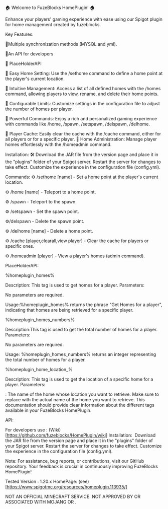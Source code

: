 🏠 Welcome to FuzeBlocks HomePlugin! 🏠

Enhance your players' gaming experience with ease using our Spigot plugin for home management created by fuzeblocks.

Key Features:

🔹Multiple synchronization methods (MYSQL and yml).

🔹An API for developers

🔹 PlaceHolderAPI

🔹 Easy Home Setting: Use the /sethome command to define a home point at the player's current location.

🔹 Intuitive Management: Access a list of all defined homes with the /homes command, allowing players to view, rename, and delete their home points.

🔹 Configurable Limits: Customize settings in the configuration file to adjust the number of homes per player.

🔹 Powerful Commands: Enjoy a rich and personalized gaming experience with commands like /home, /spawn, /setspawn, /delspawn, /delhome.

🔹 Player Cache: Easily clear the cache with the /cache command, either for all players or for a specific player. 🔹 Home Administration: Manage player homes effortlessly with the /homeadmin command.

Installation: 🛠️ Download the JAR file from the version page and place it in the "plugins" folder of your Spigot server. Restart the server for changes to take effect. Customize the experience in the configuration file (config.yml).

Commands: ⚙️ /sethome [name] - Set a home point at the player's current location.

⚙️ /home [name] - Teleport to a home point.

⚙️ /spawn - Teleport to the spawn.

⚙️ /setspawn - Set the spawn point.

⚙️/delspawn - Delete the spawn point.

⚙️ /delhome [name] - Delete a home point.

⚙️ /cache [player,clearall,view player] - Clear the cache for players or specific ones.

⚙️ /homeadmin [player] - View a player's homes (admin command).

PlaceHolderAPI:

%homeplugin_homes%

Description: This tag is used to get homes for a player.
Parameters:

No parameters are required.

Usage:%homeplugin_homes% returns the phrase "Get Homes for a player", indicating that homes are being retrieved for a specific player.

%homeplugin_homes_numbers%

Description:This tag is used to get the total number of homes for a player.
Parameters:

No parameters are required.

Usage: %homeplugin_homes_numbers% returns an integer representing the total number of homes for a player.

%homeplugin_home_location_<name>%

Description: This tag is used to get the location of a specific home for a player.
Parameters:

<name>: The name of the home whose location you want to retrieve.
Make sure to replace <name> with the actual name of the home you want to retrieve. This documentation should provide clear information about the different tags available in your FuzeBlocks HomePlugin.

API:

For developers use : (Wiki) [https://github.com/fuzeblocks/HomePlugin/wiki]
Installation: ️ Download the JAR file from the version page and place it in the "plugins" folder of your Spigot server. Restart the server for changes to take effect. Customize the experience in the configuration file (config.yml).

Note: For assistance, bug reports, or contributions, visit our GitHub repository. Your feedback is crucial in continuously improving FuzeBlocks HomePlugin!

Tested Version :
1.20.x
HomePage: (see)[https://www.spigotmc.org/resources/homeplugin.113935/]

NOT AN OFFICIAL MINECRAFT SERVICE. NOT APPROVED BY OR ASSOCIATED WITH MOJANG OR .